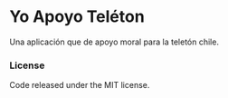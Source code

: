 # Yo Apoyo Teléton #

Una aplicación que de apoyo moral para la teletón chile.

### License ###

Code released under the MIT license.